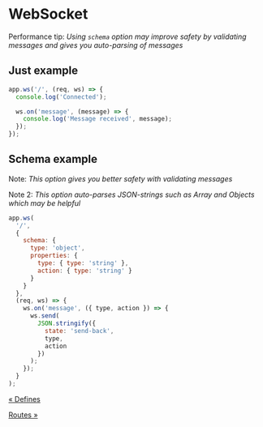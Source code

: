 # WebSocket

Performance tip: _Using `schema` option may improve safety by validating messages and gives you auto-parsing of messages_

## Just example

```js
app.ws('/', (req, ws) => {
  console.log('Connected');

  ws.on('message', (message) => {
    console.log('Message received', message);
  });
});
```

## Schema example

Note: _This option gives you better safety with validating messages_

Note 2: _This option auto-parses JSON-strings such as Array and Objects which may be helpful_

```js
app.ws(
  '/',
  {
    schema: {
      type: 'object',
      properties: {
        type: { type: 'string' },
        action: { type: 'string' }
      }
    }
  },
  (req, ws) => {
    ws.on('message', ({ type, action }) => {
      ws.send(
        JSON.stringify({
          state: 'send-back',
          type,
          action
        })
      );
    });
  }
);
```

[&laquo; Defines](./defines.md)

[Routes &raquo;](./routes.md)
